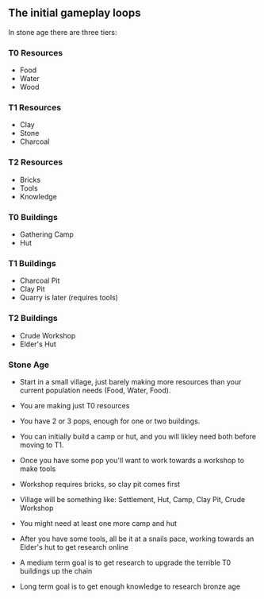 ## The initial gameplay loops

In stone age there are three tiers:

### T0 Resources
- Food
- Water
- Wood

### T1 Resources
- Clay
- Stone
- Charcoal

### T2 Resources
- Bricks
- Tools
- Knowledge

### T0 Buildings
- Gathering Camp
- Hut

### T1 Buildings
- Charcoal Pit
- Clay Pit
- Quarry is later (requires tools)

### T2 Buildings
- Crude Workshop
- Elder's Hut

### Stone Age 

- Start in a small village, just barely making more resources than your current population needs (Food, Water, Food).
- You are making just T0 resources
- You have 2 or 3 pops, enough for one or two buildings.

- You can initially build a camp or hut, and you will likley need both before moving to T1.
- Once you have some pop you'll want to work towards a workshop to make tools
- Workshop requires bricks, so clay pit comes first

- Village will be something like: Settlement, Hut, Camp, Clay Pit, Crude Workshop
- You might need at least one more camp and hut

- After you have some tools, all be it at a snails pace, working towards an Elder's hut to get research online

- A medium term goal is to get research to upgrade the terrible T0 buildings up the chain
- Long term goal is to get enough knowledge to research bronze age

